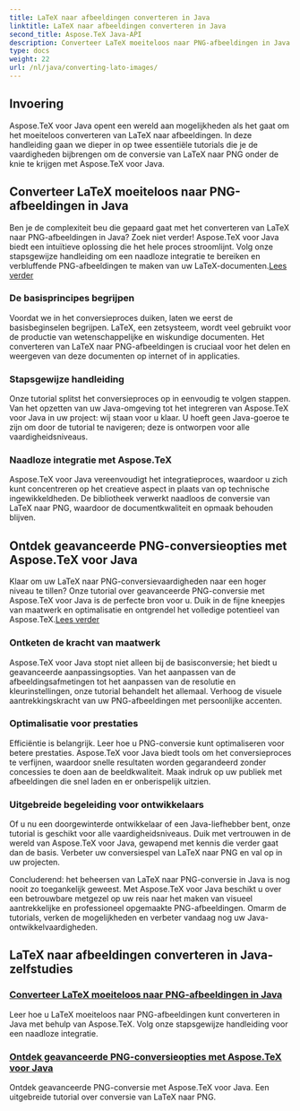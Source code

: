 ```yaml
---
title: LaTeX naar afbeeldingen converteren in Java
linktitle: LaTeX naar afbeeldingen converteren in Java
second_title: Aspose.TeX Java-API
description: Converteer LaTeX moeiteloos naar PNG-afbeeldingen in Java met Aspose.TeX. Ontdek geavanceerde opties in onze uitgebreide tutorials voor naadloze integratie.
type: docs
weight: 22
url: /nl/java/converting-lato-images/
---
```


## Invoering

Aspose.TeX voor Java opent een wereld aan mogelijkheden als het gaat om het moeiteloos converteren van LaTeX naar afbeeldingen. In deze handleiding gaan we dieper in op twee essentiële tutorials die je de vaardigheden bijbrengen om de conversie van LaTeX naar PNG onder de knie te krijgen met Aspose.TeX voor Java.

## Converteer LaTeX moeiteloos naar PNG-afbeeldingen in Java

Ben je de complexiteit beu die gepaard gaat met het converteren van LaTeX naar PNG-afbeeldingen in Java? Zoek niet verder! Aspose.TeX voor Java biedt een intuïtieve oplossing die het hele proces stroomlijnt. Volg onze stapsgewijze handleiding om een naadloze integratie te bereiken en verbluffende PNG-afbeeldingen te maken van uw LaTeX-documenten.[Lees verder](./png-conversion/)

### De basisprincipes begrijpen

Voordat we in het conversieproces duiken, laten we eerst de basisbeginselen begrijpen. LaTeX, een zetsysteem, wordt veel gebruikt voor de productie van wetenschappelijke en wiskundige documenten. Het converteren van LaTeX naar PNG-afbeeldingen is cruciaal voor het delen en weergeven van deze documenten op internet of in applicaties.

### Stapsgewijze handleiding

Onze tutorial splitst het conversieproces op in eenvoudig te volgen stappen. Van het opzetten van uw Java-omgeving tot het integreren van Aspose.TeX voor Java in uw project: wij staan voor u klaar. U hoeft geen Java-goeroe te zijn om door de tutorial te navigeren; deze is ontworpen voor alle vaardigheidsniveaus.

### Naadloze integratie met Aspose.TeX

Aspose.TeX voor Java vereenvoudigt het integratieproces, waardoor u zich kunt concentreren op het creatieve aspect in plaats van op technische ingewikkeldheden. De bibliotheek verwerkt naadloos de conversie van LaTeX naar PNG, waardoor de documentkwaliteit en opmaak behouden blijven.

## Ontdek geavanceerde PNG-conversieopties met Aspose.TeX voor Java

 Klaar om uw LaTeX naar PNG-conversievaardigheden naar een hoger niveau te tillen? Onze tutorial over geavanceerde PNG-conversie met Aspose.TeX voor Java is de perfecte bron voor u. Duik in de fijne kneepjes van maatwerk en optimalisatie en ontgrendel het volledige potentieel van Aspose.TeX.[Lees verder](./advanced-png-conversion/)

### Ontketen de kracht van maatwerk

Aspose.TeX voor Java stopt niet alleen bij de basisconversie; het biedt u geavanceerde aanpassingsopties. Van het aanpassen van de afbeeldingsafmetingen tot het aanpassen van de resolutie en kleurinstellingen, onze tutorial behandelt het allemaal. Verhoog de visuele aantrekkingskracht van uw PNG-afbeeldingen met persoonlijke accenten.

### Optimalisatie voor prestaties

Efficiëntie is belangrijk. Leer hoe u PNG-conversie kunt optimaliseren voor betere prestaties. Aspose.TeX voor Java biedt tools om het conversieproces te verfijnen, waardoor snelle resultaten worden gegarandeerd zonder concessies te doen aan de beeldkwaliteit. Maak indruk op uw publiek met afbeeldingen die snel laden en er onberispelijk uitzien.

### Uitgebreide begeleiding voor ontwikkelaars

Of u nu een doorgewinterde ontwikkelaar of een Java-liefhebber bent, onze tutorial is geschikt voor alle vaardigheidsniveaus. Duik met vertrouwen in de wereld van Aspose.TeX voor Java, gewapend met kennis die verder gaat dan de basis. Verbeter uw conversiespel van LaTeX naar PNG en val op in uw projecten.

Concluderend: het beheersen van LaTeX naar PNG-conversie in Java is nog nooit zo toegankelijk geweest. Met Aspose.TeX voor Java beschikt u over een betrouwbare metgezel op uw reis naar het maken van visueel aantrekkelijke en professioneel opgemaakte PNG-afbeeldingen. Omarm de tutorials, verken de mogelijkheden en verbeter vandaag nog uw Java-ontwikkelvaardigheden.
## LaTeX naar afbeeldingen converteren in Java-zelfstudies
### [Converteer LaTeX moeiteloos naar PNG-afbeeldingen in Java](./png-conversion/)
Leer hoe u LaTeX moeiteloos naar PNG-afbeeldingen kunt converteren in Java met behulp van Aspose.TeX. Volg onze stapsgewijze handleiding voor een naadloze integratie.
### [Ontdek geavanceerde PNG-conversieopties met Aspose.TeX voor Java](./advanced-png-conversion/)
Ontdek geavanceerde PNG-conversie met Aspose.TeX voor Java. Een uitgebreide tutorial over conversie van LaTeX naar PNG.
